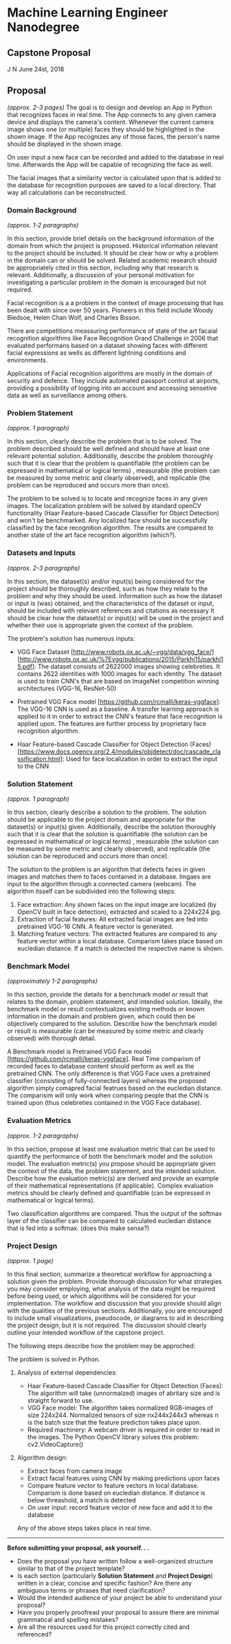 # Machine Learning Engineer Nanodegree
## Capstone Proposal
J N
June 24st, 2018

## Proposal
_(approx. 2-3 pages)_
The goal is to design and develop an App in Python that recognizes faces in real time. The App connects to any given camera device and displays the camera's content. Whenever the current camera image shows one (or multiple) faces they should be highlighted in the shown image. If the App recognizes any of those faces, the person's name should be displayed in the shown image.

On user input a new face can be recorded and added to the database in real time. Afterwards the App will be capable of recognizing the face as well.

The facial images that a similarity vector is calculated upon that is added to the database for recognition purposes are saved to a local directory. That way all calculations can be reconstructed.

### Domain Background
_(approx. 1-2 paragraphs)_

In this section, provide brief details on the background information of the domain from which the project is proposed. Historical information relevant to the project should be included. It should be clear how or why a problem in the domain can or should be solved. Related academic research should be appropriately cited in this section, including why that research is relevant. Additionally, a discussion of your personal motivation for investigating a particular problem in the domain is encouraged but not required.

Facial recognition is a a problem in the context of image processing that has been dealt with since over 50 years. Pioneers in this field include Woody Bledsoe, Helen Chan Wolf, and Charles Bisson.

There are competitions meassuring performance of state of the art facaial recognition algorithms like Face Recognition Grand Challenge in 2006 that evaluated performans based on a dataset showing faces with different facial expressions as wells as different lightning conditions and environments.

Applications of Facial recognition algorithms are mostly in the domain of security and defence. They include automated passport control at airports, providing a possibility of logging into an account and accessing sensetive data as well as surveillance among others.

### Problem Statement
_(approx. 1 paragraph)_

In this section, clearly describe the problem that is to be solved. The problem described should be well defined and should have at least one relevant potential solution. Additionally, describe the problem thoroughly such that it is clear that the problem is quantifiable (the problem can be expressed in mathematical or logical terms) , measurable (the problem can be measured by some metric and clearly observed), and replicable (the problem can be reproduced and occurs more than once).

The problem to be solved is to locate and recognize faces in any given images. The localization problem will be solved by standard openCV functionality (Haar Feature-based Cascade Classifier for Object Detection) and won't be benchmarked. Any localized face should be successfully classified by the face recognition algorithm. The results are compared to another state of the art face recognition algorithm (which?).

### Datasets and Inputs
_(approx. 2-3 paragraphs)_

In this section, the dataset(s) and/or input(s) being considered for the project should be thoroughly described, such as how they relate to the problem and why they should be used. Information such as how the dataset or input is (was) obtained, and the characteristics of the dataset or input, should be included with relevant references and citations as necessary It should be clear how the dataset(s) or input(s) will be used in the project and whether their use is appropriate given the context of the problem.

The problem's solution has numerous inputs:

 - VGG Face Dataset [http://www.robots.ox.ac.uk/~vgg/data/vgg_face/] [http://www.robots.ox.ac.uk/%7Evgg/publications/2015/Parkhi15/parkhi15.pdf]: The dataset consists of 2622000 images showing celebreties. It contains 2622 identities with 1000 images for each identity. The dataset is used to train CNN's that are based on ImageNet competition winning architectures (VGG-16, ResNet-50)
 
 - Pretrained VGG Face model [https://github.com/rcmalli/keras-vggface]: The VGG-16 CNN is used as a baseline. A transfer learning approach is applied to it in order to extract the CNN's feature that face recognition is applied upon. The features are further process by proprietary face recognition algorithm.

 - Haar Feature-based Cascade Classifier for Object Detection (Faces) [https://www.docs.opencv.org/2.4/modules/objdetect/doc/cascade_classification.html]: Used for face localization in order to extract the input to the CNN

### Solution Statement
_(approx. 1 paragraph)_

In this section, clearly describe a solution to the problem. The solution should be applicable to the project domain and appropriate for the dataset(s) or input(s) given. Additionally, describe the solution thoroughly such that it is clear that the solution is quantifiable (the solution can be expressed in mathematical or logical terms) , measurable (the solution can be measured by some metric and clearly observed), and replicable (the solution can be reproduced and occurs more than once).

The solution to the problem is an algorithm that detects faces in given images and matches them to faces contained in a database. Imgaes are input to the algorithm through a connected camera (webcam). The algorithm itsself can be subdivided into the following steps:

 1) Face extraction: Any shown faces on the input image are localized (by OpenCV built in face detection), extracted and scaled to a 224x224 jpg.
 2) Extraction of facial features: All extracted facial images are fed into pretrained VGG-16 CNN. A feature vector is generated.
 3) Matching feature vectors: The extracted features are compared to any feature vector within a local database. Comparism takes place based on eucledian distance. If a match is detected the respective name is shown.

### Benchmark Model
_(approximately 1-2 paragraphs)_

In this section, provide the details for a benchmark model or result that relates to the domain, problem statement, and intended solution. Ideally, the benchmark model or result contextualizes existing methods or known information in the domain and problem given, which could then be objectively compared to the solution. Describe how the benchmark model or result is measurable (can be measured by some metric and clearly observed) with thorough detail.

A Benchmark model is Pretrained VGG Face model [https://github.com/rcmalli/keras-vggface]. Real Time comparism of recorded faces to database content should perform as well as the pretrained CNN. The only difference is that VGG Face uses a pretrained classifier (consisting of fully-connected layers) whereas the proposed algorithm simply comapred facial featrues based on the eucledian distance. The comparisim will only work when comparing people that the CNN is trained upon (thus celebreties contained in the VGG Face database).

### Evaluation Metrics
_(approx. 1-2 paragraphs)_

In this section, propose at least one evaluation metric that can be used to quantify the performance of both the benchmark model and the solution model. The evaluation metric(s) you propose should be appropriate given the context of the data, the problem statement, and the intended solution. Describe how the evaluation metric(s) are derived and provide an example of their mathematical representations (if applicable). Complex evaluation metrics should be clearly defined and quantifiable (can be expressed in mathematical or logical terms).

Two classification algorithms are compared. Thus the output of the softmax layer of the classifier can be compared to calculated eucledian distance that is fed into a softmax. (does this make sense?)

### Project Design
_(approx. 1 page)_

In this final section, summarize a theoretical workflow for approaching a solution given the problem. Provide thorough discussion for what strategies you may consider employing, what analysis of the data might be required before being used, or which algorithms will be considered for your implementation. The workflow and discussion that you provide should align with the qualities of the previous sections. Additionally, you are encouraged to include small visualizations, pseudocode, or diagrams to aid in describing the project design, but it is not required. The discussion should clearly outline your intended workflow of the capstone project.

The following steps describe how the problem may be approched:

The problem is solved in Python.

1) Analysis of external dependencies:
   - Haar Feature-based Cascade Classifier for Object Detection (Faces): The algorithm will take (unnormalzed) images of abritary size and is straight forward to use.
   - VGG Face model: The algorithm takes normalized RGB-images of size 224x244. Normalized tensors of size nx244x244x3 whereas n is the batch size that the feature prediction takes place upon.
   - Required machinery: A webcam driver is required in order to read in the images. The Python OpenCV library solves this problem: cv2.VideoCapture()
2) Algorithm design: 
   - Extract faces from camera image
   - Extract facial features using CNN by making predictions upon faces
   - Compare feature vector to feature vectors in local database. Comparism is done based on eucledian distance. If distance is below threashold, a match is detected
   - On user input: record feature vector of new face and add it to the database
   
   Any of the above steps takes place in real time.

-----------

**Before submitting your proposal, ask yourself. . .**

- Does the proposal you have written follow a well-organized structure similar to that of the project template?
- Is each section (particularly **Solution Statement** and **Project Design**) written in a clear, concise and specific fashion? Are there any ambiguous terms or phrases that need clarification?
- Would the intended audience of your project be able to understand your proposal?
- Have you properly proofread your proposal to assure there are minimal grammatical and spelling mistakes?
- Are all the resources used for this project correctly cited and referenced?
